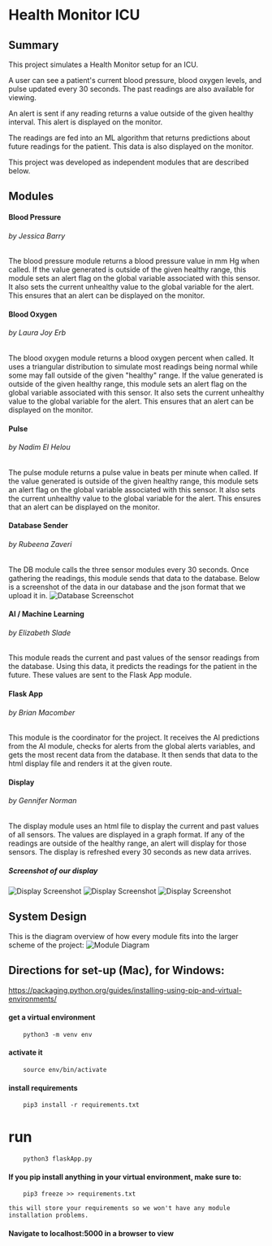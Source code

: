 # Health Monitor ICU

## Summary
This project simulates a Health Monitor setup for an ICU.

A user can see a patient's current blood pressure, blood oxygen levels, and pulse updated every 30 seconds. The past readings are also available for viewing.

An alert is sent if any reading returns a value outside of the given healthy interval. This alert is displayed on the monitor.

The readings are fed into an ML algorithm that returns predictions about future readings for the patient. This data is also displayed on the monitor.

This project was developed as independent modules that are described below.

## Modules
#### Blood Pressure
###### by Jessica Barry
The blood pressure module returns a blood pressure value in mm Hg when called. If the value generated is outside of the given healthy range, this module sets an alert flag on the global variable associated with this sensor. It also sets the current unhealthy value to the global variable for the alert. This ensures that an alert can be displayed on the monitor.

#### Blood Oxygen
###### by Laura Joy Erb
The blood oxygen module returns a blood oxygen percent when called. It uses a triangular distribution to simulate most readings being normal while some may fall outside of the given "healthy" range. If the value generated is outside of the given healthy range, this module sets an alert flag on the global variable associated with this sensor. It also sets the current unhealthy value to the global variable for the alert. This ensures that an alert can be displayed on the monitor.

#### Pulse
###### by Nadim El Helou
The pulse module returns a pulse value in beats per minute when called. If the value generated is outside of the given healthy range, this module sets an alert flag on the global variable associated with this sensor. It also sets the current unhealthy value to the global variable for the alert. This ensures that an alert can be displayed on the monitor.

#### Database Sender
###### by Rubeena Zaveri
The DB module calls the three sensor modules every 30 seconds. Once gathering the readings, this module sends that data to the database. Below is a screenshot of the data in our database and the json format that we upload it in.
![Database Screenschot](/images/db.jpeg)

#### AI / Machine Learning
###### by Elizabeth Slade
This module reads the current and past values of the sensor readings from the database. Using this data, it predicts the readings for the patient in the future. These values are sent to the Flask App module.

#### Flask App
###### by Brian Macomber
This module is the coordinator for the project. It receives the AI predictions from the AI module, checks for alerts from the global alerts variables, and gets the most recent data from the database. It then sends that data to the html display file and renders it at the given route.

#### Display
###### by Gennifer Norman
The display module uses an html file to display the current and past values of all sensors. The values are displayed in a graph format. If any of the readings are outside of the healthy range, an alert will display for those sensors. The display is refreshed every 30 seconds as new data arrives.
##### Screenshot of our display
![Display Screenshot](/images/display.png)
![Display Screenshot](/images/display_data.png)
![Display Screenshot](/images/display_alert.png)


## System Design
This is the diagram overview of how every module fits into the larger scheme of the project:
![Module Diagram](/images/module_diagram.jpeg)

## Directions for set-up (Mac), for Windows:

https://packaging.python.org/guides/installing-using-pip-and-virtual-environments/

#### get a virtual environment

        python3 -m venv env

#### activate it

        source env/bin/activate

#### install requirements

        pip3 install -r requirements.txt

# run

        python3 flaskApp.py

#### If you pip install anything in your virtual environment, make sure to:

        pip3 freeze >> requirements.txt

    this will store your requirements so we won't have any module installation problems.

#### Navigate to localhost:5000 in a browser to view
